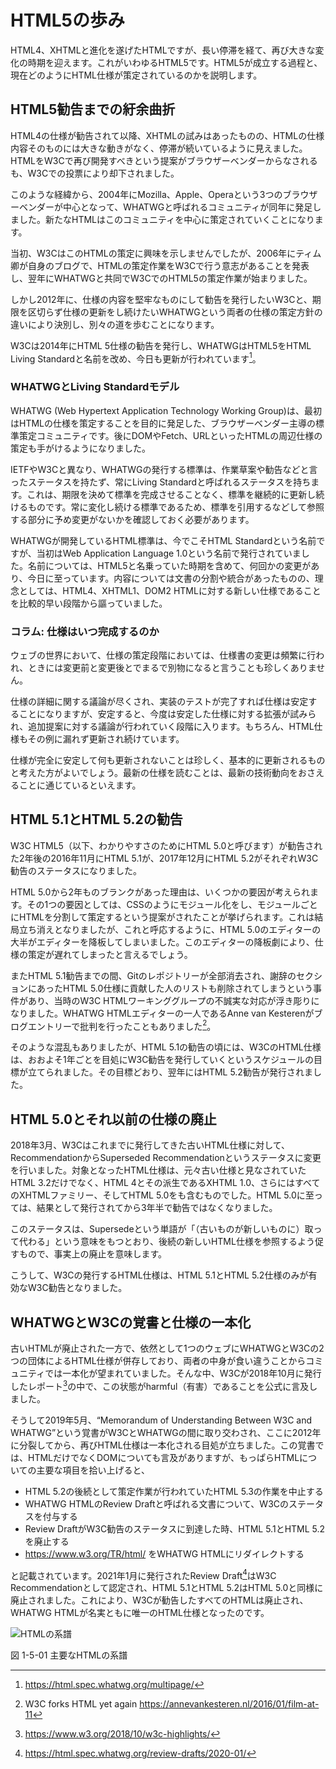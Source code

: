 <!-- ch1-5.txt (4ページ、3000～4600字想定) -->
<!-- W3C HTML5の廃止 -->
# HTML5の歩み

HTML4、XHTMLと進化を遂げたHTMLですが、長い停滞を経て、再び大きな変化の時期を迎えます。これがいわゆるHTML5です。HTML5が成立する過程と、現在どのようにHTML仕様が策定されているのかを説明します。

## HTML5勧告までの紆余曲折

HTML4の仕様が勧告されて以降、XHTMLの試みはあったものの、HTMLの仕様内容そのものには大きな動きがなく、停滞が続いているように見えました。HTMLをW3Cで再び開発すべきという提案がブラウザーベンダーからなされるも、W3Cでの投票により却下されました。

このような経緯から、2004年にMozilla、Apple、Operaという3つのブラウザーベンダーが中心となって、WHATWGと呼ばれるコミュニティが同年に発足しました。新たなHTMLはこのコミュニティを中心に策定されていくことになります。

当初、W3CはこのHTMLの策定に興味を示しませんでしたが、2006年にティム卿が自身のブログで、HTMLの策定作業をW3Cで行う意志があることを発表し、翌年にWHATWGと共同でW3CでのHTML5の策定作業が始まりました。

しかし2012年に、仕様の内容を堅牢なものにして勧告を発行したいW3Cと、期限を区切らず仕様の更新をし続けたいWHATWGという両者の仕様の策定方針の違いにより決別し、別々の道を歩むことになります。

W3Cは2014年にHTML 5仕様の勧告を発行し、WHATWGはHTML5をHTML Living Standardと名前を改め、今日も更新が行われています[^1]。

[^1]: https://html.spec.whatwg.org/multipage/

### WHATWGとLiving Standardモデル

WHATWG (Web Hypertext Application Technology Working Group)は、最初はHTMLの仕様を策定することを目的に発足した、ブラウザーベンダー主導の標準策定コミュニティです。後にDOMやFetch、URLといったHTMLの周辺仕様の策定も手がけるようになりました。

IETFやW3Cと異なり、WHATWGの発行する標準は、作業草案や勧告などと言ったステータスを持たず、常にLiving Standardと呼ばれるステータスを持ちます。これは、期限を決めて標準を完成させることなく、標準を継続的に更新し続けるものです。常に変化し続ける標準であるため、標準を引用するなどして参照する部分に予め変更がないかを確認しておく必要があります。

WHATWGが開発しているHTML標準は、今でこそHTML Standardという名前ですが、当初はWeb Application Language 1.0という名前で発行されていました。名前については、HTML5と名乗っていた時期を含めて、何回かの変更があり、今日に至っています。内容については文書の分割や統合があったものの、理念としては、HTML4、XHTML1、DOM2 HTMLに対する新しい仕様であることを比較的早い段階から謳っていました。

### コラム: 仕様はいつ完成するのか

ウェブの世界において、仕様の策定段階においては、仕様書の変更は頻繁に行われ、ときには変更前と変更後とでまるで別物になると言うことも珍しくありません。

仕様の詳細に関する議論が尽くされ、実装のテストが完了すれば仕様は安定することになりますが、安定すると、今度は安定した仕様に対する拡張が試みられ、追加提案に対する議論が行われていく段階に入ります。もちろん、HTML仕様もその例に漏れず更新され続けています。

仕様が完全に安定して何も更新されないことは珍しく、基本的に更新されるものと考えた方がよいでしょう。最新の仕様を読むことは、最新の技術動向をおさえることに通じているといえます。

## HTML 5.1とHTML 5.2の勧告

W3C HTML5（以下、わかりやすさのためにHTML 5.0と呼びます）が勧告された2年後の2016年11月にHTML 5.1が、2017年12月にHTML 5.2がそれぞれW3C勧告のステータスになりました。

HTML 5.0から2年ものブランクがあった理由は、いくつかの要因が考えられます。その1つの要因としては、CSSのようにモジュール化をし、モジュールごとにHTMLを分割して策定するという提案がされたことが挙げられます。これは結局立ち消えとなりましたが、これと呼応するように、HTML 5.0のエディターの大半がエディターを降板してしまいました。このエディターの降板劇により、仕様の策定が遅れてしまったと言えるでしょう。

またHTML 5.1勧告までの間、Gitのレポジトリーが全部消去され、謝辞のセクションにあったHTML 5.0仕様に貢献した人のリストも削除されてしまうという事件があり、当時のW3C HTMLワーキンググループの不誠実な対応が浮き彫りになりました。WHATWG HTMLエディターの一人であるAnne van Kesterenがブログエントリーで批判を行ったこともありました[^2]。

そのような混乱もありましたが、HTML 5.1の勧告の頃には、W3CのHTML仕様は、おおよそ1年ごとを目処にW3C勧告を発行していくというスケジュールの目標が立てられました。その目標どおり、翌年にはHTML 5.2勧告が発行されました。

[^2]: W3C forks HTML yet again <https://annevankesteren.nl/2016/01/film-at-11>

## HTML 5.0とそれ以前の仕様の廃止

2018年3月、W3Cはこれまでに発行してきた古いHTML仕様に対して、RecommendationからSuperseded Recommendationというステータスに変更を行いました。対象となったHTML仕様は、元々古い仕様と見なされていたHTML 3.2だけでなく、HTML 4とその派生であるXHTML 1.0、さらにはすべてのXHTMLファミリー、そしてHTML 5.0をも含むものでした。HTML 5.0に至っては、結果として発行されてから3年半で勧告ではなくなりました。

このステータスは、Supersedeという単語が「（古いものが新しいものに）取って代わる」という意味をもつとおり、後続の新しいHTML仕様を参照するよう促すもので、事実上の廃止を意味します。

こうして、W3Cの発行するHTML仕様は、HTML 5.1とHTML 5.2仕様のみが有効なW3C勧告となりました。

## WHATWGとW3Cの覚書と仕様の一本化

古いHTMLが廃止された一方で、依然として1つのウェブにWHATWGとW3Cの2つの団体によるHTML仕様が併存しており、両者の中身が食い違うことからコミュニティでは一本化が望まれていました。そんな中、W3Cが2018年10月に発行したレポート[^3]の中で、この状態がharmful（有害）であることを公式に言及しました。

そうして2019年5月、“Memorandum of Understanding Between W3C and WHATWG”という覚書がW3CとWHATWGの間に取り交わされ、ここに2012年に分裂してから、再びHTML仕様は一本化される目処が立ちました。この覚書では、HTMLだけでなくDOMについても言及がありますが、もっぱらHTMLについての主要な項目を拾い上げると、

- HTML 5.2の後続として策定作業が行われていたHTML 5.3の作業を中止する
- WHATWG HTMLのReview Draftと呼ばれる文書について、W3Cのステータスを付与する
- Review DraftがW3C勧告のステータスに到達した時、HTML 5.1とHTML 5.2を廃止する
- <https://www.w3.org/TR/html/> をWHATWG HTMLにリダイレクトする

と記載されています。2021年1月に発行されたReview Draft[^4]はW3C Recommendationとして認定され、HTML 5.1とHTML 5.2はHTML 5.0と同様に廃止されました。これにより、W3Cが勧告したすべてのHTMLは廃止され、WHATWG HTMLが名実ともに唯一のHTML仕様となったのです。

[^3]: <https://www.w3.org/2018/10/w3c-highlights/>

[^4]: <https://html.spec.whatwg.org/review-drafts/2020-01/>

![HTMLの系譜](../img/1-5-01.png)

図 1-5-01 主要なHTMLの系譜
